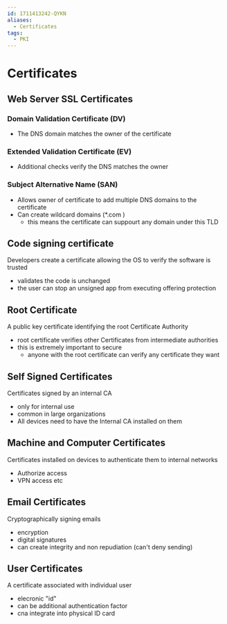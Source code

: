 ```yaml
---
id: 1711413242-QYKN
aliases:
  - Certificates
tags:
  - PKI
---
```


# Certificates

## Web Server SSL Certificates 
### Domain Validation Certificate (DV) 
- The DNS domain matches the owner of the certificate 

### Extended Validation Certificate (EV) 
- Additional checks verify the DNS matches the owner 

### Subject Alternative Name (SAN) 
- Allows owner of certificate to add multiple DNS domains to the certificate
- Can create wildcard domains (*.com )
    - this means the certificate can suppourt any domain under this TLD

## Code signing certificate 
Developers create a certificate allowing the OS to verify the software is trusted 
- validates the code is unchanged
- the user can stop an unsigned app from executing offering protection 

## Root Certificate 
A public key certificate identifying the root Certificate Authority 
- root certificate verifies other Certificates from intermediate authorities
- this is extremely important to secure
    - anyone with the root certificate can verify any certificate they want 

## Self Signed Certificates
Certificates signed by an internal CA 
- only for internal use
- common in large organizations 
- All devices need to have the Internal CA installed on them 

## Machine and Computer Certificates 
Certificates installed on devices to authenticate them to internal networks 
- Authorize access
- VPN access etc

## Email Certificates 
Cryptographically signing emails 
- encryption
- digital signatures 
- can create integrity and non repudiation (can't deny sending)

## User Certificates 
A certificate associated with individual user
- elecronic "id" 
- can be additional authentication factor 
- cna integrate into physical ID card




